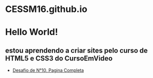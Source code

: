 # CESSM16.github.io

<h1>Hello World!</h1>

<h2>estou aprendendo a criar sites pelo curso de HTML5 e CSS3 do CursoEmVideo</h2>

<ul>
        <li>
        <a href="https://cessm16.github.io/Curso%20Em%20Video/DESAFIOS%20CursoEmVideo/010%20sitecompleto/index.html"> Desafio de N°10, Pagina Completa</a>
        </li>
</ul>
